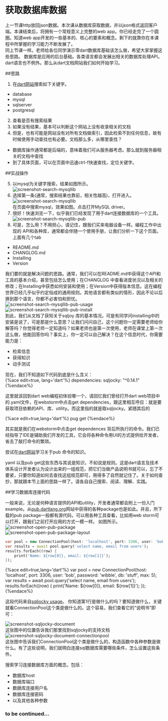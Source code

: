 # 获取数据库数据

上一节课http放回json数据。本次课从数据库获取数据，并以json格式返回客户端。本课结束后，将拥有一个常规意义上完整的web app。你已经走完了一个圆圈。知道web app开发的一些基本的、核心的要素和概念。剩下的就靠你在本课程中所掌握的学习能力不断发展了。  
同上节课一样。老师给各位同学演示零dart数据库基础该怎么做，希望大家掌握这些思路。
数据库是应用的后台基础。各类语言都会发展出相关的数据库处理API。dart语言也不例外。那么从dart文档网站我们如何开始学习。

##思路
1. 在[dart网站](www.dartlang.org)搜索如下关键字。
 - database
 - mysql
 - sqlserver
 - postgresql  

2. 查看是否有搜索结果
3. 如果没有结果，基本可以判断这个网站上没有收录相关的文档
4. 但是，也有可能是网站没有对所有文档做索引，因此检索不到任何信息，故有时候使用手动查找也有必要。文档那么多，从哪里查找？  
 - 数据库操作通常都是后端的，意味着我们可从服务器考虑。那么就到服务器相关的文档中查找
 - 到了具体页面，可以在页面中迅速ctrl-f快速查找，定位关键字。  
 
##实战操作  

5. 以mysql为关键字搜索，结果如图所示。  
 ![screenshot-search-mysqllib](http://img1.ph.126.net/bAUhLIXC6EhyQpGIPg-Bqw==/6631339345072279084.png)  
6. 选择第一条(通常，搜索结果也靠前，相关性越高)，打开进入。
![screenshot-search-mysqllib](http://img2.ph.126.net/ODJLtzHaHYL3Ly4AM6fsNA==/6631278871932749408.png)  
在页面中搜索mysql，效果如图。点击打开MySQL driver。
7. 很好！快速浏览一下，似乎我们已经发现了用于dart连接数据库的一个工具。  
  ![screenshot-search-mysqllib-pub](http://img1.ph.126.net/wwiymwX_z7WpZYBV79h9PQ==/6631267876816476619.png)  
8. 可是，怎么用？不用担心，请记住，跟我们买来电器设备一样。编程工作中出现的
API和各种库，通常都会伴随一个使用手册，让我们分析一下这个页面。上面有几个tab  
 - README.md
 - CHANGLOG.md
 - Installing
 - Version  

我们要的就是解决问题的思路。通常，我们可以在README.md中获得这个API和工具的基本介绍，甚至包括怎么使用；在CHANGLOG 中查看进度状况以及相关的修改；在Installing中获悉如何安装和使用；在Version中获得版本信息。这在编程世界已经几乎似乎约定俗成的通用规则。其他语言都有类似的情形，因此不论以后换到那个语言，你都不必害怕和担忧。  
   ![screenshot-search-mysqllib-pub-usage](http://img0.ph.126.net/yr2-i4Vs9a2ai4Pce9Tb6w==/6631416310886224920.png)  
   ![screenshot-search-mysqllib-pub-install](http://img1.ph.126.net/wwiymwX_z7WpZYBV79h9PQ==/6631267876816476619.png)  
到此，我们从文档了获知关于sqljoy 库的基本情况。可是有同学问installing中的安装是说了，可是那是什么意思？让我们问问自己，这个问题你一定需要老师给你解答吗？你觉得老师一定知道吗？如果老师也是第一次使用，老师在课堂上第一次这么做，他能回答你吗？事实上，你一定可以自己解决？在这个信息时代，你需要能力是：  
  - 检索信息
  - 获得知识
  - 动手测试  


现在，我们不知道如下代码到底是什么含义：  
  {%ace edit=true, lang='dart'%}
    dependencies:
    sqljocky: "^0.14.1"
  {%endace%}
 
这里就该回到dart web编程初体验哪一个，请回忆我们曾经打开dart web项目中的.yaml文件，在webstorm中点击get dependencies，跟这里相互呼应：就是要获取项目依赖的API、库、utility。而这里指的就是取sqljocky。紧随其后的  

{%ace edit=true,lang='dart'%}
pug get 
{%endace%}

其实就是我们在webstorm中点击get dependences 背后所执行的命令。我们已经指导了IDE是辅助我们开发的工具，它会将各种命令用UI的方式提供给开发者，省去了敲打命令的繁琐。

<!--sec data-title="练习" data-id="section0" data-show=true ces-->

尝试在[dart网站](www.dartlang.org)学习关于pub 命令的知识。

<!--endsec-->

<!--sec data-title="tips" data-id="section1" data-show=true ces-->
yaml 以及pub get这些东西与其说是知识，不如说是规则。这是dart语言及技术体系设计开发者认为设计出来的一组规范，把它们当做产品说明书就可以，忘了不要紧，只要你知道如何去查找这组规范即可，用得多了自然就记住了。关于如何查抄，那就跟本节上面的思路一样了。请各自自己搜索、阅读、理解、实践。
<!--endsec-->


##学习数据库连接代码

一般来说，无论是何种语言提供的API和utility，开发者通常都会附上一份入门example。从[pub.dartlang.org](http://pub.dartlang.org)网站中获得的各种package也是如此。并且，所下载的pub package一般都有源代码，可以用各种工具查看，比如用web storm可以打开，跟我们之前打开应用的方式一模一样。 如图所示。  
![screenshot-open-pub-package](http://img0.ph.126.net/8aUG0_tY7YoL-cCgW1Sc6w==/6631272274863080304.png)  
![screenshot-open-pub-package-layout](http://img2.ph.126.net/HgUjh-7U6PH5CU1MKk27Eg==/6631328349956094413.png)  
```dart
var pool = new ConnectionPool(host: 'localhost', port: 3306, user: 'bob', password: 'wibble', db: 'stuff', max: 5);
var results = await pool.query('select name, email from users');
results.forEach((row) {
	print('Name: ${row[0]}, email: ${row[1]}');
});
```
{%ace edit=true,lang='dart'%}
var pool = new ConnectionPool(host: 'localhost', port: 3306, user: 'bob', password: 'wibble', db: 'stuff', max: 5);
var results = await pool.query('select name, email from users');
results.forEach((row) {
	print('Name: ${row[0]}, email: ${row[1]}');
});
{%endace%}  

这段代码来自[sqljocky usage](https://pub.dartlang.org/packages/sqljocky)。 
你知道第1行是做什么的吗？要知道做什么，关键就看ConnectionPool这个类是做什么的。这个容易，我们查看它的“说明书”即可： 

![screenshot-sqljocky-document](http://img2.ph.126.net/kvetzNvOKU3G2kkqVp-0QQ==/6631212901235179577.png)  
这张图中的位置告诉我们那里找到sqljocky的支持文档
![screenshot-sqljocky-document-connectionpool](http://img0.ph.126.net/Z7yRtwmI6rlghZ4ZHq8Ebg==/6631411912839807156.png)  
这张图中告诉我们ConnectionPool这个类是做什么的，构造函数中各种参数是做什么。有了这些说明，我们就明白连接sql数据库需要哪些条件，怎么设置这些条件。 

<!--sec data-title="练习" data-id="section2" data-show=true ces-->

搜索学习连接数据库方面的概念。包括：
 - 数据库host
 - 数据库端口
 - 数据库连接用户名
 - 数据库连接密码
 - 以及其他各种参数

<!--endsec-->





### to be continued...
